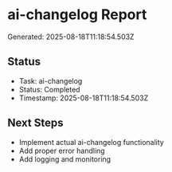 # ai-changelog Report

Generated: 2025-08-18T11:18:54.503Z

## Status
- Task: ai-changelog
- Status: Completed
- Timestamp: 2025-08-18T11:18:54.503Z

## Next Steps
- Implement actual ai-changelog functionality
- Add proper error handling
- Add logging and monitoring
